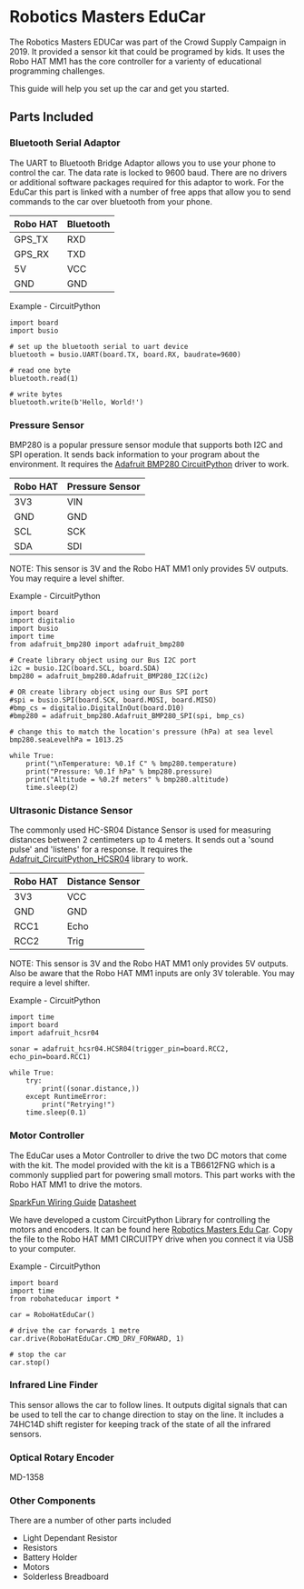 # Robotics Masters EduCar

The Robotics Masters EDUCar was part of the Crowd Supply Campaign in 2019.  It provided a sensor kit that could be programed by kids.  It uses the Robo HAT MM1 has the core controller for a varienty of educational programming challenges.

This guide will help you set up the car and get you started.

## Parts Included

### Bluetooth Serial Adaptor

The UART to Bluetooth Bridge Adaptor allows you to use your phone to control the car.  The data rate is locked to 9600 baud.  There are no drivers or additional software packages required for this adaptor to work.  For the EduCar this part is linked with a number of free apps that allow you to send commands to the car over bluetooth from your phone.

| Robo HAT | Bluetooth |
|----------|-----------|
| GPS_TX   | RXD |
| GPS_RX   | TXD |
| 5V | VCC |
| GND | GND |

Example - CircuitPython
```
import board
import busio

# set up the bluetooth serial to uart device
bluetooth = busio.UART(board.TX, board.RX, baudrate=9600)

# read one byte
bluetooth.read(1)

# write bytes
bluetooth.write(b'Hello, World!')
```


### Pressure Sensor

BMP280 is a popular pressure sensor module that supports both I2C and SPI operation.  It sends back information to your program about the environment.  It requires the [Adafruit BMP280 CircuitPython](https://github.com/adafruit/Adafruit_CircuitPython_BMP280) driver to work.

| Robo HAT | Pressure Sensor |
|----------|-----------------|
| 3V3   | VIN |
| GND   | GND |
| SCL   | SCK |
| SDA   | SDI |

NOTE:  This sensor is 3V and the Robo HAT MM1 only provides 5V outputs.  You may require a level shifter.

Example - CircuitPython
```
import board
import digitalio
import busio
import time
from adafruit_bmp280 import adafruit_bmp280

# Create library object using our Bus I2C port
i2c = busio.I2C(board.SCL, board.SDA)
bmp280 = adafruit_bmp280.Adafruit_BMP280_I2C(i2c)

# OR create library object using our Bus SPI port
#spi = busio.SPI(board.SCK, board.MOSI, board.MISO)
#bmp_cs = digitalio.DigitalInOut(board.D10)
#bmp280 = adafruit_bmp280.Adafruit_BMP280_SPI(spi, bmp_cs)

# change this to match the location's pressure (hPa) at sea level
bmp280.seaLevelhPa = 1013.25

while True:
    print("\nTemperature: %0.1f C" % bmp280.temperature)
    print("Pressure: %0.1f hPa" % bmp280.pressure)
    print("Altitude = %0.2f meters" % bmp280.altitude)
    time.sleep(2)
```


### Ultrasonic Distance Sensor

The commonly used HC-SR04 Distance Sensor is used for measuring distances between 2 centimeters up to 4 meters.   It sends out a 'sound pulse' and 'listens' for a response.  It requires the [Adafruit_CircuitPython_HCSR04](https://github.com/adafruit/Adafruit_CircuitPython_HCSR04) library to work.

| Robo HAT | Distance Sensor |
|----------|-----------------|
| 3V3   | VCC |
| GND   | GND |
| RCC1  | Echo |
| RCC2  | Trig |

NOTE:  This sensor is 3V and the Robo HAT MM1 only provides 5V outputs.  Also be aware that the Robo HAT MM1 inputs are only 3V tolerable.  You may require a level shifter.

Example - CircuitPython
```
import time
import board
import adafruit_hcsr04

sonar = adafruit_hcsr04.HCSR04(trigger_pin=board.RCC2, echo_pin=board.RCC1)

while True:
    try:
        print((sonar.distance,))
    except RuntimeError:
        print("Retrying!")
    time.sleep(0.1)
```


### Motor Controller

The EduCar uses a Motor Controller to drive the two DC motors that come with the kit.  The model provided with the kit is a TB6612FNG which is a commonly supplied part for powering small motors.  This part works with the Robo HAT MM1 to drive the motors.

[SparkFun Wiring Guide](https://learn.sparkfun.com/tutorials/tb6612fng-hookup-guide/all)
[Datasheet](https://www.pololu.com/file/0J86/TB6612FNG.pdf)

We have developed a custom CircuitPython Library for controlling the motors and encoders.  It can be found here [Robotics Masters Edu Car](https://github.com/peterpanstechland/RoboticsMasters_educar).  Copy the file to the Robo HAT MM1 CIRCUITPY drive when you connect it via USB to your computer.

Example - CircuitPython
```
import board
import time
from robohateducar import *

car = RoboHatEduCar()

# drive the car forwards 1 metre
car.drive(RoboHatEduCar.CMD_DRV_FORWARD, 1)

# stop the car
car.stop()
```

### Infrared Line Finder

This sensor allows the car to follow lines.  It outputs digital signals that can be used to tell the car to change direction to stay on the line.  It includes a 74HC14D shift register for keeping track of the state of all the infrared sensors.



### Optical Rotary Encoder

MD-1358

### Other Components

There are a number of other parts included

- Light Dependant Resistor
- Resistors
- Battery Holder
- Motors
- Solderless Breadboard



